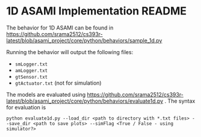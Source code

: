 # 1D ASAMI Implementation README

The behavior for 1D ASAMI can be found in https://github.com/srama2512/cs393r-latest/blob/asami_project/core/python/behaviors/sample_1d.py

Running the behavior will output the following files:
- `smLogger.txt`
- `amLogger.txt`
- `gtSensor.txt`
- `gtActuator.txt` (not for simulation)

The models are evaluated using https://github.com/srama2512/cs393r-latest/blob/asami_project/core/python/behaviors/evaluate1d.py . The syntax for evaluation is
```
python evaluate1d.py --load_dir <path to directory with *.txt files> --save_dir <path to save plots> --simFlag <True / False - using simulator?>
```
